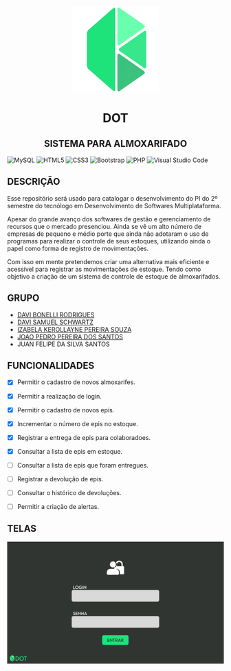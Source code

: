 <div align="center">
  <img src="./imagens/logo.png" alt="DOT logo" width="200"/>
  <h1>DOT</h1>
  <h2>SISTEMA PARA ALMOXARIFADO</h2>
  
</div>

![MySQL](https://img.shields.io/badge/mysql-4479A1.svg?style=for-the-badge&logo=mysql&logoColor=white)
![HTML5](https://img.shields.io/badge/html5-%23E34F26.svg?style=for-the-badge&logo=html5&logoColor=white)
![CSS3](https://img.shields.io/badge/css3-%231572B6.svg?style=for-the-badge&logo=css3&logoColor=white)
![Bootstrap](https://img.shields.io/badge/bootstrap-%238511FA.svg?style=for-the-badge&logo=bootstrap&logoColor=white)
![PHP](https://img.shields.io/badge/php-%23777BB4.svg?style=for-the-badge&logo=php&logoColor=white)
![Visual Studio Code](https://img.shields.io/badge/Visual%20Studio%20Code-0078d7.svg?style=for-the-badge&logo=visual-studio-code&logoColor=white)


<h2>DESCRIÇÃO</h2>
<p >
  Esse repositório será usado para catalogar o desenvolvimento do PI do 2º semestre do tecnólogo em Desenvolvimento de Softwares Multiplataforma.
</p>
<p >
  Apesar do grande avanço dos softwares de gestão e gerenciamento de recursos que o mercado presenciou. Ainda se vê um alto número de empresas de pequeno e médio porte que ainda não adotaram o uso de programas para realizar o controle de seus        estoques, utilizando ainda o papel como forma de registro de movimentações.
</p>
<p >
  Com isso em mente pretendemos criar uma alternativa mais eficiente e acessível para registrar as movimentações de estoque. Tendo como objetivo a criação de um sistema de controle de estoque de almoxarifados. 
</p>

<h2>GRUPO</h2>
<ul>
  <li><a href="https://github.com/DaviBonelli">DAVI BONELLI RODRIGUES</a></li>
  <li><a href="https://github.com/DaviBonelli">DAVI SAMUEL SCHWARTZ</a></li>
  <li><a href="https://github.com/izakerollayne">IZABELA KEROLLAYNE PEREIRA SOUZA</a></li>
  <li><a href="https://github.com/jp8002">JOAO PEDRO PEREIRA DOS SANTOS</a></li>
  <li><a>JUAN FELIPE DA SILVA SANTOS</a></li>
</ul>

<h2>FUNCIONALIDADES</h2>

- [x] Permitir o cadastro de novos almoxarifes.
- [x] Permitir a realização de login.
- [x] Permitir o cadastro de novos epis.
- [x] Incrementar o número de epis no estoque.
- [x] Registrar a entrega de epis para colaboradoes.
- [x] Consultar a lista de epis em estoque.
- [ ] Consultar a lista de epis que foram entregues.
- [ ] Registrar a devolução de epis.
- [ ] Consultar o histórico de devoluções.
- [ ] Permitir a criação de alertas. 


<h2>TELAS</h2>
<img src="./imagens/tela1.png" alt="tela 1"/>
